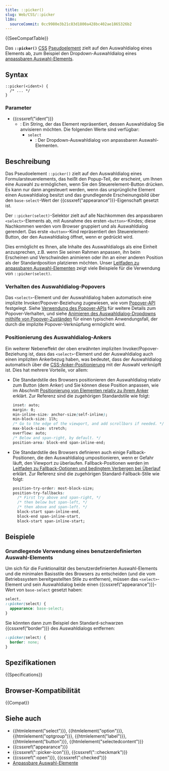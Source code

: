 ```yaml
---
title: ::picker()
slug: Web/CSS/::picker
l10n:
  sourceCommit: 0cc9980e3b21c83d1800a428bc402ae1865326b2
---
```


{{SeeCompatTable}}

Das **`::picker()`** [CSS](/de/docs/Web/CSS) [Pseudoelement](/de/docs/Web/CSS/Pseudo-elements) zielt auf den Auswahldialog eines Elements ab, zum Beispiel den Dropdown-Auswahldialog eines [anpassbaren Auswahl-Elements](/de/docs/Learn_web_development/Extensions/Forms/Customizable_select).

## Syntax

```css-nolint
::picker(<ident>) {
  /* ... */
}
```

### Parameter

- {{cssxref("ident")}}
  - : Ein String, der das Element repräsentiert, dessen Auswahldialog Sie anvisieren möchten. Die folgenden Werte sind verfügbar:
    - `select`
      - : Der Dropdown-Auswahldialog von anpassbaren Auswahl-Elementen.

## Beschreibung

Das Pseudoelement `::picker()` zielt auf den Auswahldialog eines Formularsteuerelements, das heißt den Popup-Teil, der erscheint, um Ihnen eine Auswahl zu ermöglichen, wenn Sie den Steuerelement-Button drücken. Es kann nur dann angesteuert werden, wenn das ursprüngliche Element einen Auswahldialog besitzt und das grundlegende Erscheinungsbild über den `base-select`-Wert der {{cssxref("appearance")}}-Eigenschaft gesetzt ist.

Der `::picker(select)`-Selektor zielt auf alle Nachkommen des anpassbaren `<select>`-Elements ab, mit Ausnahme des ersten `<button>`-Kindes; diese Nachkommen werden vom Browser gruppiert und als Auswahldialog gerendert. Das erste `<button>`-Kind repräsentiert den Steuerelement-Button, der den Auswahldialog öffnet, wenn er gedrückt wird.

Dies ermöglicht es Ihnen, alle Inhalte des Auswahldialogs als eine Einheit anzusprechen, z.B. wenn Sie seinen Rahmen anpassen, ihn beim Erscheinen und Verschwinden animieren oder ihn an einer anderen Position als der Standardposition platzieren möchten. Unser [Leitfaden zu anpassbaren Auswahl-Elementen](/de/docs/Learn_web_development/Extensions/Forms/Customizable_select) zeigt viele Beispiele für die Verwendung von `::picker(select)`.

### Verhalten des Auswahldialog-Popovers

Das `<select>`-Element und der Auswahldialog haben automatisch eine implizite Invoker/Popover-Beziehung zugewiesen, wie vom [Popover-API](/de/docs/Web/API/Popover_API) festgelegt. Siehe [Verwendung des Popover-APIs](/de/docs/Web/API/Popover_API/Using) für weitere Details zum Popover-Verhalten, und siehe [Animieren des Auswahldialog-Dropdowns mithilfe von Popover-Zuständen](/de/docs/Learn_web_development/Extensions/Forms/Customizable_select#animating_the_picker_using_popover_states) für einen typischen Anwendungsfall, der durch die implizite Popover-Verknüpfung ermöglicht wird.

### Positionierung des Auswahldialog-Ankers

Ein weiterer Nebeneffekt der oben erwähnten impliziten Invoker/Popover-Beziehung ist, dass das `<select>`-Element und der Auswahldialog auch einen impliziten Ankerbezug haben, was bedeutet, dass der Auswahldialog automatisch über die [CSS-Anker-Positionierung](/de/docs/Web/CSS/CSS_anchor_positioning) mit der Auswahl verknüpft ist. Dies hat mehrere Vorteile, vor allem:

- Die Standardstile des Browsers positionieren den Auswahldialog relativ zum Button (dem Anker) und Sie können diese Position anpassen, wie im Abschnitt [Positionierung von Elementen relativ zu ihrem Anker](/de/docs/Web/CSS/CSS_anchor_positioning/Using#positioning_elements_relative_to_their_anchor) erklärt. Zur Referenz sind die zugehörigen Standardstile wie folgt:

  ```css
  inset: auto;
  margin: 0;
  min-inline-size: anchor-size(self-inline);
  min-block-size: 1lh;
  /* Go to the edge of the viewport, and add scrollbars if needed. */
  max-block-size: stretch;
  overflow: auto;
  /* Below and span-right, by default. */
  position-area: block-end span-inline-end;
  ```

- Die Standardstile des Browsers definieren auch einige Fallback-Positionen, die den Auswahldialog umpositionieren, wenn er Gefahr läuft, den Viewport zu überlaufen. Fallback-Positionen werden im [Leitfaden zu Fallback-Optionen und bedingtem Verbergen bei Überlauf](/de/docs/Web/CSS/CSS_anchor_positioning/Try_options_hiding) erklärt. Zur Referenz sind die zugehörigen Standard-Fallback-Stile wie folgt:

  ```css
  position-try-order: most-block-size;
  position-try-fallbacks:
    /* First try above and span-right, */
    /* then below but span-left, */
    /* then above and span-left. */
    block-start span-inline-end,
    block-end span-inline-start,
    block-start span-inline-start;
  ```

## Beispiele

### Grundlegende Verwendung eines benutzerdefinierten Auswahl-Elements

Um sich für die Funktionalität des benutzerdefinierten Auswahl-Elements und die minimalen Basisstile des Browsers zu entscheiden (und die vom Betriebssystem bereitgestellten Stile zu entfernen), müssen das `<select>`-Element und sein Auswahldialog beide einen {{cssxref("appearance")}}-Wert von `base-select` gesetzt haben:

```css
select,
::picker(select) {
  appearance: base-select;
}
```

Sie könnten dann zum Beispiel den Standard-schwarzen {{cssxref("border")}} des Auswahldialogs entfernen:

```css
::picker(select) {
  border: none;
}
```

## Spezifikationen

{{Specifications}}

## Browser-Kompatibilität

{{Compat}}

## Siehe auch

- {{htmlelement("select")}}, {{htmlelement("option")}}, {{htmlelement("optgroup")}}, {{htmlelement("label")}}, {{htmlelement("button")}}, {{htmlelement("selectedcontent")}}
- {{cssxref("appearance")}}
- {{cssxref("::picker-icon")}}, {{cssxref("::checkmark")}}
- {{cssxref(":open")}}, {{cssxref(":checked")}}
- [Anpassbare Auswahl-Elemente](/de/docs/Learn_web_development/Extensions/Forms/Customizable_select)
